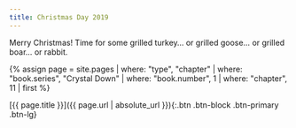 ```yaml
---
title: Christmas Day 2019
---
```

Merry Christmas!
Time for some grilled turkey… or grilled goose… or grilled boar… or rabbit.

{% assign page = site.pages
  | where: "type", "chapter"
  | where: "book.series", "Crystal Down"
  | where: "book.number", 1
  | where: "chapter", 11
  | first %}

[{{ page.title }}]({{ page.url | absolute_url }}){:.btn .btn-block .btn-primary .btn-lg}
<!--more-->
